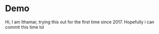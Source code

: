 # Demo 

Hi, I am Ithamar, trying this out for the first time since 2017. Hopefully i can commit this time lol

